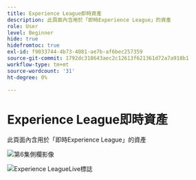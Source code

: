 ```yaml
---
title: Experience League即時資產
description: 此頁面內含用於「即時Experience League」的資產
role: User
level: Beginner
hide: true
hidefromtoc: true
exl-id: f9033744-4b73-4081-ae7b-af6bec257359
source-git-commit: 1792dc318643aec2c12613f621361d72a7a918b1
workflow-type: tm+mt
source-wordcount: '31'
ht-degree: 0%

---
```


# Experience League即時資產

此頁面內含用於「即時Experience League」的資產

![第6集側欄影像](assets/exl-live-ep6-sidebar.jpg)

![Experience LeagueLive標誌](assets/exl-live-logo.png)
